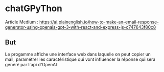 # chatGPyThon

Article Medium : https://ai.plainenglish.io/how-to-make-an-email-response-generator-using-openais-gpt-3-with-react-and-express-js-c747643f80c8

## But
Le progamme affiche une interface web dans laquelle on peut copier un mail, paramétrer les caractéristique qui vont influencer la réponse qui sera généré par l'api d'OpenAI
